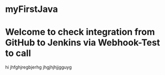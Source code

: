 # myFirstJava
# Welcome to check integration from GitHub to Jenkins via Webhook-Test to call
hi
jhfghjregbjerhg
jhgjhjhjjgguyg
